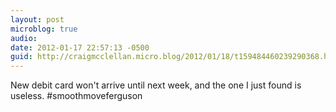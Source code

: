 ```yaml
---
layout: post
microblog: true
audio: 
date: 2012-01-17 22:57:13 -0500
guid: http://craigmcclellan.micro.blog/2012/01/18/t159484460239290368.html
---
```

New debit card won't arrive until next week, and the one I just found is useless. #smoothmoveferguson
